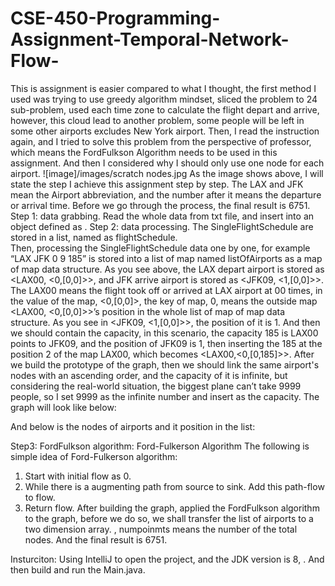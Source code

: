 # CSE-450-Programming-Assignment-Temporal-Network-Flow-

This is assignment is easier compared to what I thought, the first method I used was trying to use greedy algorithm mindset, sliced the problem to 24 sub-problem, used each time zone to calculate the flight depart and arrive, however, this cloud lead to another problem, some people will be left in some other airports excludes New York airport.
Then, I read the instruction again, and I tried to solve this problem from the perspective of professor, which means the FordFulkson Algorithm needs to be used in this assignment. And then I considered why I should only use one node for each airport.
![image]/images/scratch nodes.jpg
As the image shows above, I will state the step I achieve this assignment step by step. The LAX and JFK mean the Airport abbreviation, and the number after it means the departure or arrival time.
Before we go through the process, the final result is 6751.
Step 1: data grabbing. Read the whole data from txt file, and insert into an object defined as  . 
Step 2: data processing. The SingleFlightSchedule are stored in a list, named as flightSchedule.  
Then, processing the SingleFlightSchedule data one by one, for example “LAX JFK	0 9 185”  is stored into a list of map named listOfAirports as a map of map data structure. 
As you see above, the LAX depart airport is stored as <LAX00, <0,[0,0]>>, and JFK arrive airport is stored as <JFK09, <1,[0,0]>>.  The LAX00 means the flight took off or arrived at LAX airport at 00 times, in the value of the map, <0,[0,0]>, the key of map, 0, means the outside map <LAX00, <0,[0,0]>>’s position in the whole list of map of map data structure. As you see in <JFK09, <1,[0,0]>>, the position of it is 1. And then we should contain the capacity, in this scenario, the capacity 185 is LAX00 points to JFK09, and the position of JFK09 is 1, then inserting the 185 at the position 2 of the map LAX00, which becomes <LAX00,<0,[0,185]>>. 
	After we build the prototype of the graph, then we should link the same airport's nodes with an ascending order, and the capacity of it is infinite, but considering the real-world situation, the biggest plane can’t take 9999 people, so I set 9999 as the infinite number and insert as the capacity.
The graph will look like below:
  
And below is the nodes of airports and it position in the list:
 

Step3: FordFulkson algorithm:
Ford-Fulkerson Algorithm 
The following is simple idea of Ford-Fulkerson algorithm:
1) Start with initial flow as 0.
2) While there is a augmenting path from source to sink. 
           Add this path-flow to flow.
3) Return flow.
After building the graph, applied the FordFulkson algorithm to the graph, before we do so, we shall transfer the list of airports to a two dimension array.  , numpoinmts means the number of the total nodes.
And the final result is 6751. 


Insturciton:
	Using IntelliJ to open the project, and the JDK version is 8,  . And then build and run the Main.java.
